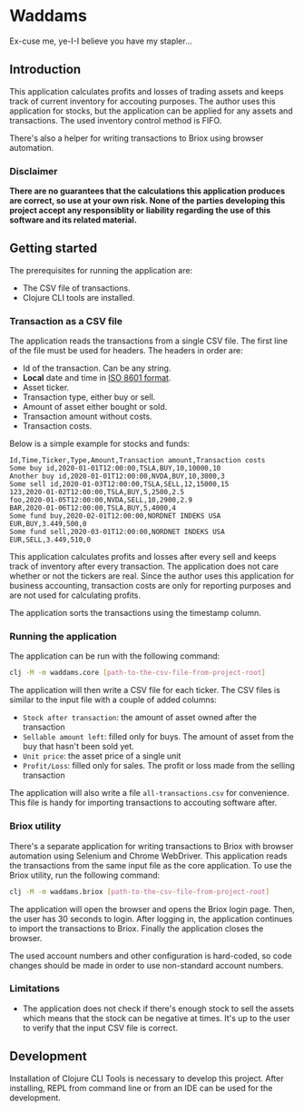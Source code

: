 # Waddams

Ex-cuse me, ye-I-I believe you have my stapler...

## Introduction

This application calculates profits and losses of trading assets and keeps
track of current inventory for accouting purposes. The author uses this
application for stocks, but the application can be applied for any assets and
transactions. The used inventory control method is FIFO.

There's also a helper for writing transactions to Briox using browser
automation.

### Disclaimer

**There are no guarantees that the calculations this application produces are
correct, so use at your own risk. None of the parties developing this project
accept any responsiblity or liability regarding the use of this software and its
related material.**

## Getting started

The prerequisites for running the application are:

* The CSV file of transactions.
* Clojure CLI tools are installed.

### Transaction as a CSV file

The application reads the transactions from a single CSV file. The first line
of the file must be used for headers. The headers in order are:

* Id of the transaction. Can be any string.
* **Local** date and time in
  [ISO 8601 format](https://en.wikipedia.org/wiki/ISO_8601).
* Asset ticker.
* Transaction type, either buy or sell.
* Amount of asset either bought or sold.
* Transaction amount without costs.
* Transaction costs.

Below is a simple example for stocks and funds:

```csv
Id,Time,Ticker,Type,Amount,Transaction amount,Transaction costs
Some buy id,2020-01-01T12:00:00,TSLA,BUY,10,10000,10
Another buy id,2020-01-01T12:00:00,NVDA,BUY,10,3000,3
Some sell id,2020-01-03T12:00:00,TSLA,SELL,12,15000,15
123,2020-01-02T12:00:00,TSLA,BUY,5,2500,2.5
foo,2020-01-05T12:00:00,NVDA,SELL,10,2900,2.9
BAR,2020-01-06T12:00:00,TSLA,BUY,5,4000,4
Some fund buy,2020-02-01T12:00:00,NORDNET INDEKS USA EUR,BUY,3.449,500,0
Some fund sell,2020-03-01T12:00:00,NORDNET INDEKS USA EUR,SELL,3.449,510,0
```

This application calculates profits and losses after every sell and keeps track
of inventory after every transaction. The application does not care whether or
not the tickers are real. Since the author uses this application for business
accounting, transaction costs are only for reporting purposes and are not used
for calculating profits.

The application sorts the transactions using the timestamp column.

### Running the application

The application can be run with the following command:

```bash
clj -M -m waddams.core [path-to-the-csv-file-from-project-root]
```

The application will then write a CSV file for each ticker. The CSV files
is similar to the input file with a couple of added columns:

* `Stock after transaction`: the amount of asset owned after the transaction
* `Sellable amount left`: filled only for buys. The amount of asset from the
  buy that hasn't been sold yet.
* `Unit price`: the asset price of a single unit
* `Profit/Loss`: filled only for sales. The profit or loss made from the
    selling transaction

The application will also write a file `all-transactions.csv` for convenience.
This file is handy for importing transactions to accouting software after.

### Briox utility

There's a separate application for writing transactions to Briox with browser
automation using Selenium and Chrome WebDriver. This application reads the
transactions from the same input file as the core application. To use the Briox
utility, run the following command:

```bash
clj -M -m waddams.briox [path-to-the-csv-file-from-project-root]
```

The application will open the browser and opens the Briox login page. Then, the
user has 30 seconds to login. After logging in, the application continues to
import the transactions to Briox. Finally the application closes the browser.

The used account numbers and other configuration is hard-coded, so code changes
should be made in order to use non-standard account numbers.

### Limitations

* The application does not check if there's enough stock to sell the assets
  which means that the stock can be negative at times. It's up to the user
  to verify that the input CSV file is correct.

## Development

Installation of Clojure CLI Tools is necessary to develop this project. After
installing, REPL from command line or from an IDE can be used for the
development.
